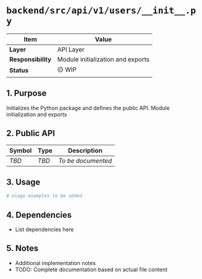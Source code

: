 # `backend/src/api/v1/users/__init__.py`

| Item               | Value                                                              |
| ------------------ | ------------------------------------------------------------------ |
| **Layer**          | API Layer                                                           |
| **Responsibility** | Module initialization and exports                                                   |
| **Status**         | 🟡 WIP                                                            |

## 1. Purpose

Initializes the Python package and defines the public API. Module initialization and exports

## 2. Public API

| Symbol       | Type     | Description            |
| ------------ | -------- | ---------------------- |
| *TBD*        | *TBD*    | *To be documented*     |

## 3. Usage

```python
# Usage examples to be added
```

## 4. Dependencies

- List dependencies here

## 5. Notes

- Additional implementation notes
- TODO: Complete documentation based on actual file content

